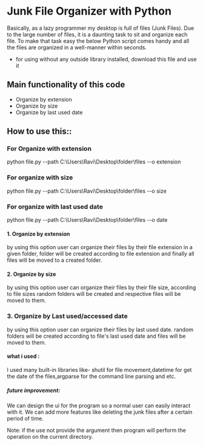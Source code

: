 # Junk File Organizer with Python
Basically, as a lazy programmer my desktop is full of files (Junk Files). Due to the large number of files, it is a daunting task to sit and organize each file. To make that task easy the below Python script comes handy and all the files are organized in a well-manner within seconds.

* for using without any outside library installed, download this file and use it



## Main functionality of this code
 *  Organize by extension
 * Organize by size
 * Organize by last used date


## How to use this::

### For Organize with extension
python file.py --path C:\Users\Ravi\Desktop\folder\files --o extension 

### For organize with size
python file.py --path C:\Users\Ravi\Desktop\folder\files --o size 

### For organize with last used date
python file.py --path C:\Users\Ravi\Desktop\folder\files --o date 


#### 1. Organize by extension
by using this option user can organize their files by their file extension in a given folder, folder will be created according to file extension and finally all files will be moved to a created folder.


#### 2. Organize by size
by using this option user can organize their files by their file size, according to file sizes random folders will be created and respective files will be moved to them.


### 3. Organize by Last used/accessed date
by using this option user can organize their files by last used date. random folders will be created according to file's last used date and files will be moved to them.


#### what i used :
I used many built-in libraries like- shutil for file movement,datetime for get the date of the files,argparse for the command line parsing and etc.


##### future improvement:
We can design the ui for the program so a normal user can easily interact with it.
We can add more features like deleting the junk files after a certain period of time.


Note: if the use not provide the argument then program will perform the operation on the current directory.